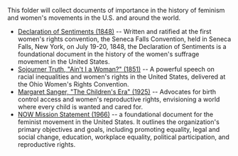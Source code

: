 This folder will collect documents of importance in the history of feminism and women's movements in the U.S. and around the world.

* [Declaration of Sentiments (1848)](https://github.com/doctorparadox/historical-texts/blob/master/feminist-history/declaration-of-sentiments.txt) -- Written and ratified at the first women's rights convention, the Seneca Falls Convention, held in Seneca Falls, New York, on July 19-20, 1848, the Declaration of Sentiments is a foundational document in the history of the women's suffrage movement in the United States.
* [Sojourner Truth, "Ain't I a Woman?" (1851)](https://github.com/doctorparadox/historical-texts/blob/master/feminist-history/sojourner-truth-aint-i-a-woman.txt) -- A powerful speech on racial inequalities and women's rights in the United States, delivered at the Ohio Women's Rights Convention.
* [Margaret Sanger, "The Children's Era" (1925)](https://github.com/doctorparadox/historical-texts/blob/master/feminist-history/margaret-sanger-the-childrens-era.txt) -- Advocates for birth control access and women's reproductive rights, envisioning a world where every child is wanted and cared for.
* [NOW Mission Statement (1966)](https://github.com/doctorparadox/historical-texts/blob/master/feminist-history/now-mission-statement.txt) -- a foundational document for the feminist movement in the United States. It outlines the organization's primary objectives and goals, including promoting equality, legal and social change, education, workplace equality, political participation, and reproductive rights.
  
